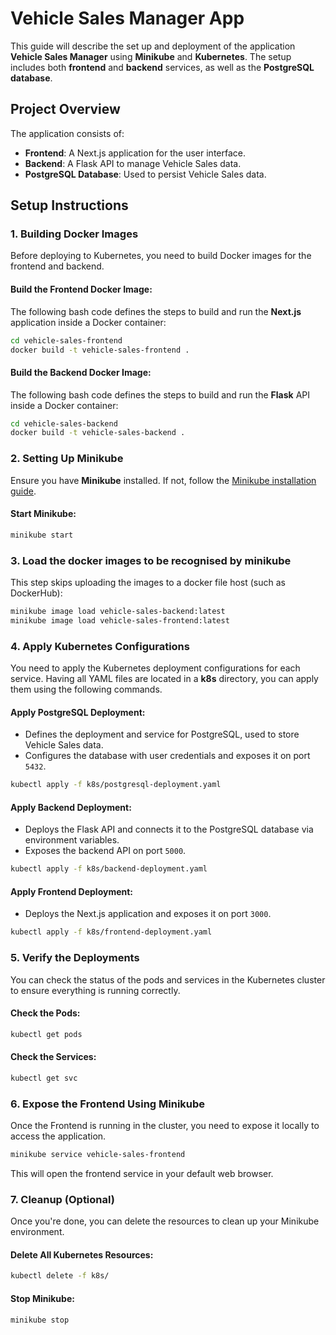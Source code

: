 # Vehicle Sales Manager App

This guide will describe the set up and deployment of the application **Vehicle Sales Manager** using **Minikube** and **Kubernetes**. The setup includes both **frontend** and **backend** services, as well as the **PostgreSQL database**.

## Project Overview

The application consists of:

- **Frontend**: A Next.js application for the user interface.
- **Backend**: A Flask API to manage Vehicle Sales data.
- **PostgreSQL Database**: Used to persist Vehicle Sales data.

## Setup Instructions

### 1. Building Docker Images

Before deploying to Kubernetes, you need to build Docker images for the frontend and backend.

#### Build the Frontend Docker Image:
The following bash code defines the steps to build and run the **Next.js** application inside a Docker container:

```bash
cd vehicle-sales-frontend
docker build -t vehicle-sales-frontend .
```

#### Build the Backend Docker Image:
The following bash code defines the steps to build and run the **Flask** API inside a Docker container:

```bash
cd vehicle-sales-backend
docker build -t vehicle-sales-backend .
```

### 2. Setting Up Minikube

Ensure you have **Minikube** installed. If not, follow the [Minikube installation guide](https://minikube.sigs.k8s.io/docs/).

#### Start Minikube:

```bash
minikube start
```

### 3. Load the docker images to be recognised by minikube

This step skips uploading the images to a docker file host (such as DockerHub):

```bash
minikube image load vehicle-sales-backend:latest
minikube image load vehicle-sales-frontend:latest
```

### 4. Apply Kubernetes Configurations

You need to apply the Kubernetes deployment configurations for each service. Having all YAML files are located in a **k8s** directory, you can apply them using the following commands.

#### Apply PostgreSQL Deployment:

- Defines the deployment and service for PostgreSQL, used to store Vehicle Sales data.
- Configures the database with user credentials and exposes it on port `5432`.

```bash
kubectl apply -f k8s/postgresql-deployment.yaml
```

#### Apply Backend Deployment:

- Deploys the Flask API and connects it to the PostgreSQL database via environment variables.
- Exposes the backend API on port `5000`.

```bash
kubectl apply -f k8s/backend-deployment.yaml
```

#### Apply Frontend Deployment:

- Deploys the Next.js application and exposes it on port `3000`.

```bash
kubectl apply -f k8s/frontend-deployment.yaml
```

### 5. Verify the Deployments

You can check the status of the pods and services in the Kubernetes cluster to ensure everything is running correctly.

#### Check the Pods:

```bash
kubectl get pods
```

#### Check the Services:

```bash
kubectl get svc
```

### 6. Expose the Frontend Using Minikube

Once the Frontend is running in the cluster, you need to expose it locally to access the application.

```bash
minikube service vehicle-sales-frontend
```

This will open the frontend service in your default web browser.

### 7. Cleanup (Optional)

Once you're done, you can delete the resources to clean up your Minikube environment.

#### Delete All Kubernetes Resources:

```bash
kubectl delete -f k8s/
```

#### Stop Minikube:

```bash
minikube stop
```